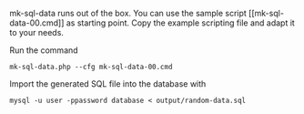 mk-sql-data runs out of the box. You can use the sample script [[mk-sql-data-00.cmd]] as starting point. Copy  the example scripting file and adapt it to your needs.

Run the command

    mk-sql-data.php --cfg mk-sql-data-00.cmd

Import the generated SQL file into the database with

    mysql -u user -ppassword database < output/random-data.sql